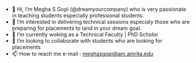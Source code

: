 - 👋 Hi, I’m Megha S Gopi  (@dreamyourcompany) who is very passionate in teaching students especially professional students.
- 👀 I’m interested in delivering technical sessions especialy those who are preparing for placements to land in your dream goal.
- 🌱 I’m currently woking as a Technical Faculty | PhD Scholor
- 💞️ I’m looking to collaborate with students who are looking for placements
- 📫 How to reach me 
     e-mail : meghasgopi@am.amrita.edu

<!---
dreamyourcompany/dreamyourcompany is a ✨ special ✨ repository because its `README.md` (this file) appears on your GitHub profile.
You can click the Preview link to take a look at your changes.
--->
